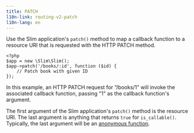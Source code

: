 ```yaml
---
title: PATCH
l10n-link: routing-v2-patch
l10n-lang: en
---
```

Use the Slim application's `patch()` method to map a callback function to a resource URI that is requested with
the HTTP PATCH method.

    <?php
    $app = new \Slim\Slim();
    $app->patch('/books/:id', function ($id) {
        // Patch book with given ID
    });

In this example, an HTTP PATCH request for “/books/1” will invoke the associated callback function, passing "1" as
the callback function's argument.

The first argument of the Slim application's `patch()` method is the resource URI. The last argument is anything that
returns `true` for `is_callable()`. Typically, the last argument will be an [anonymous function][anon-func].

[anon-func]: http://php.net/manual/en/functions.anonymous.php
